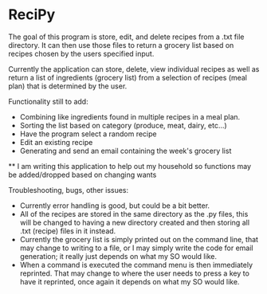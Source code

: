 # ReciPy
The goal of this program is store, edit, and delete recipes from a .txt file directory. It can then use those files to return a grocery list based on recipes chosen by the users specified input.

Currently the application can store, delete, view individual recipes as well as return a list of ingredients (grocery list)
from a selection of recipes (meal plan) that is determined by the user.

Functionality still to add:
- Combining like ingredients found in multiple recipes in a meal plan.
- Sorting the list based on category (produce, meat, dairy, etc...)
- Have the program select a random recipe
- Edit an existing recipe
- Generating and send an email containing the week's grocery list

** I am writing this application to help out my household so functions may be added/dropped based on changing wants



Troubleshooting, bugs, other issues:
- Currently error handling is good, but could be a bit better.
- All of the recipes are stored in the same directory as the .py files, this will be changed to having a new directory created and then storing all .txt (recipe) files in it instead.
- Currently the grocery list is simply printed out on the command line, that may change to writing to a file, or I may simply write the code for email generation; it really just depends on what my SO would like.
- When a command is executed the command menu is then immediately reprinted. That may change to where the user needs to press a key to have it reprinted, once again it depends on what my SO would like.
